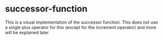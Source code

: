 # successor-function
This is a visual implementation of the successor function. This does not use a single plus operator for this (except for the increment operator) and more will be explained later
